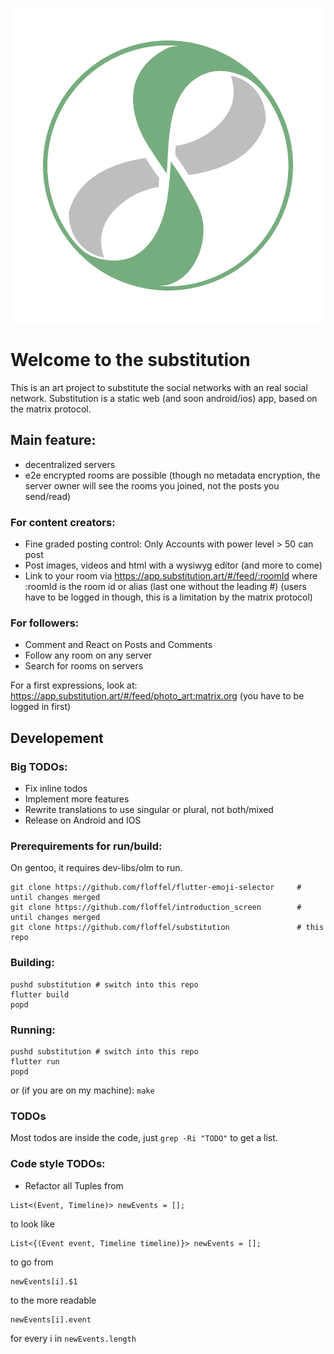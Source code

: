 ![substitution logo](https://raw.githubusercontent.com/floffel/substitution/main/assets/icon/logo.svg "Substitution")

# Welcome to the substitution 
This is an art project to substitute the social networks with an real social network.
Substitution is a static web (and soon android/ios) app, based on the matrix protocol.

## Main feature:
* decentralized servers
* e2e encrypted rooms are possible (though no metadata encryption, the server owner will see the rooms you joined, not the posts you send/read)

### For content creators:
* Fine graded posting control: Only Accounts with power level > 50 can post
*  Post images, videos and html with a wysiwyg editor (and more to come)
*   Link to your room via https://app.substitution.art/#/feed/:roomId where :roomId is the room id or alias (last one without the leading #)
   (users have to be logged in though, this is a limitation by the matrix protocol)

### For followers:
* Comment and React on Posts and Comments
* Follow any room on any server
* Search for rooms on servers

For a first expressions, look at: https://app.substitution.art/#/feed/photo_art:matrix.org (you have to be logged in first)

## Developement
### Big TODOs:
- Fix inline todos
- Implement more features
- Rewrite translations to use singular or plural, not both/mixed
- Release on Android and IOS

### Prerequirements for run/build:
On gentoo, it requires dev-libs/olm to run.
```
git clone https://github.com/floffel/flutter-emoji-selector     # until changes merged
git clone https://github.com/floffel/introduction_screen        # until changes merged
git clone https://github.com/floffel/substitution               # this repo
```

### Building:
```
pushd substitution # switch into this repo
flutter build
popd
```

### Running:
```
pushd substitution # switch into this repo
flutter run
popd
```

or (if you are on my machine): ```make```


### TODOs
Most todos are inside the code, just ```grep -Ri "TODO"``` to get a list.

### Code style TODOs:
- Refactor all Tuples from
```
List<(Event, Timeline)> newEvents = [];
```
to look like
```
List<{(Event event, Timeline timeline)}> newEvents = [];
```
to go from
```
newEvents[i].$1
```
to the more readable
```
newEvents[i].event
```
for every i in ```newEvents.length```
